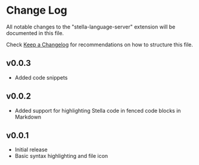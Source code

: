 # Change Log

All notable changes to the "stella-language-server" extension will be documented in this file.

Check [Keep a Changelog](http://keepachangelog.com/) for recommendations on how to structure this file.

## v0.0.3

- Added code snippets

## v0.0.2

- Added support for highlighting Stella code in fenced code blocks in Markdown

## v0.0.1

- Initial release
- Basic syntax highlighting and file icon
